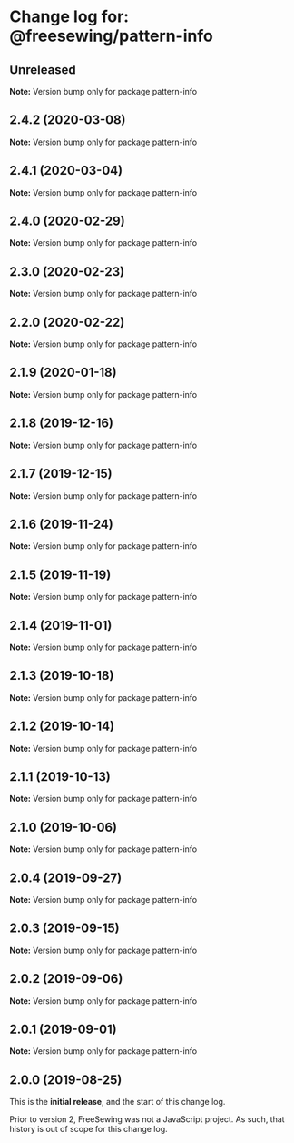 # Change log for: @freesewing/pattern-info


## Unreleased

**Note:** Version bump only for package pattern-info


## 2.4.2 (2020-03-08)

**Note:** Version bump only for package pattern-info


## 2.4.1 (2020-03-04)

**Note:** Version bump only for package pattern-info


## 2.4.0 (2020-02-29)

**Note:** Version bump only for package pattern-info


## 2.3.0 (2020-02-23)

**Note:** Version bump only for package pattern-info


## 2.2.0 (2020-02-22)

**Note:** Version bump only for package pattern-info


## 2.1.9 (2020-01-18)

**Note:** Version bump only for package pattern-info


## 2.1.8 (2019-12-16)

**Note:** Version bump only for package pattern-info


## 2.1.7 (2019-12-15)

**Note:** Version bump only for package pattern-info


## 2.1.6 (2019-11-24)

**Note:** Version bump only for package pattern-info


## 2.1.5 (2019-11-19)

**Note:** Version bump only for package pattern-info


## 2.1.4 (2019-11-01)

**Note:** Version bump only for package pattern-info


## 2.1.3 (2019-10-18)

**Note:** Version bump only for package pattern-info


## 2.1.2 (2019-10-14)

**Note:** Version bump only for package pattern-info


## 2.1.1 (2019-10-13)

**Note:** Version bump only for package pattern-info


## 2.1.0 (2019-10-06)

**Note:** Version bump only for package pattern-info


## 2.0.4 (2019-09-27)

**Note:** Version bump only for package pattern-info


## 2.0.3 (2019-09-15)

**Note:** Version bump only for package pattern-info


## 2.0.2 (2019-09-06)

**Note:** Version bump only for package pattern-info


## 2.0.1 (2019-09-01)

**Note:** Version bump only for package pattern-info




## 2.0.0 (2019-08-25)

This is the **initial release**, and the start of this change log.

Prior to version 2, FreeSewing was not a JavaScript project.
As such, that history is out of scope for this change log.
